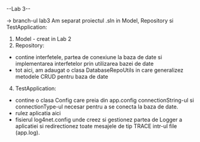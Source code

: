 --Lab 3--

-> branch-ul lab3
Am separat proiectul .sln in Model, Repository si TestApplication:
1. Model - creat in Lab 2
2. Repository:
- contine interfetele, partea de conexiune la baza de date si implementarea interfetelor prin utilizarea bazei de date
- tot aici, am adaugat o clasa DatabaseRepoUtils in care generalizez metodele CRUD pentru baza de date
4. TestApplication:
- contine o clasa Config care preia din app.config connectionString-ul si connectionType-ul necesar pentru a se conecta la baza de date.
- rulez aplicatia aici
- fisierul log4net.config unde creez si gestionez partea de Logger a aplicatiei si redirectionez toate mesajele de tip TRACE intr-ul file (app.log).

